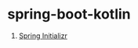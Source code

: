 # spring-boot-kotlin

1. [Spring Initializr](https://start.spring.io/#!type=maven-project&language=kotlin&platformVersion=2.7.5&packaging=jar&jvmVersion=1.8&groupId=net&artifactId=springbootkotlin&name=springbootkotlin&description=Demo%20project%20for%20Spring%20Boot%20with%20Kotlin&packageName=net.springbootkotlin&dependencies=web,mustache,data-jpa,h2,devtools)